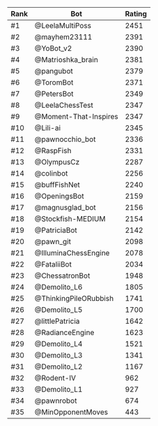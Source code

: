 Rank|Bot|Rating
---|---|---
#1|@LeelaMultiPoss|2451
#2|@mayhem23111|2391
#3|@YoBot_v2|2390
#4|@Matrioshka_brain|2381
#5|@pangubot|2379
#6|@ToromBot|2371
#7|@PetersBot|2349
#8|@LeelaChessTest|2347
#9|@Moment-That-Inspires|2347
#10|@Lili-ai|2345
#11|@pawnocchio_bot|2336
#12|@RaspFish|2331
#13|@OlympusCz|2287
#14|@colinbot|2256
#15|@buffFishNet|2240
#16|@OpeningsBot|2159
#17|@magnusglad_bot|2156
#18|@Stockfish-MEDIUM|2154
#19|@PatriciaBot|2142
#20|@pawn_git|2098
#21|@IlluminaChessEngine|2078
#22|@FataliiBot|2034
#23|@ChessatronBot|1948
#24|@Demolito_L6|1805
#25|@ThinkingPileORubbish|1741
#26|@Demolito_L5|1700
#27|@littlePatricia|1642
#28|@RadianceEngine|1623
#29|@Demolito_L4|1521
#30|@Demolito_L3|1341
#31|@Demolito_L2|1167
#32|@Rodent-IV|962
#33|@Demolito_L1|927
#34|@pawnrobot|674
#35|@MinOpponentMoves|443
